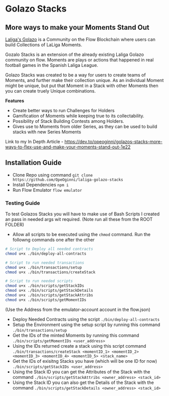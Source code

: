 # Golazo Stacks

## More ways to make your Moments Stand Out

[Laliga's Golazo](https://laligagolazos.com/) is a Community on the Flow Blockchain where users can build Collections of LaLiga Moments.

Gozalo Stacks is an extension of the already existing Laliga Golazo community on flow. Moments are plays or actions that happened in real football games in the Spanish Laliga League.

Golazo Stacks was created to be a way for users to create teams of Moments, and further make their collection unique. As an individual Moment might be unique, but put that Moment in a Stack with other Moments then you can create truely Unique combinations.

**Features**

- Create better ways to run Challenges for Holders
- Gamification of Moments while keeping true to its collectability.
- Possibility of Stack Building Contests among Holders.
- Gives use to Moments from older Series, as they can be used to build stacks with new Series Moments

Link to my In Depth Article - https://dev.to/opeoginni/golazos-stacks-more-ways-to-flex-use-and-make-your-moments-stand-out-1e22

## Installation Guide

- Clone Repo using command `git clone https://github.com/OpeOginni/laliga-golazo-stacks`
- Install Dependencies `npm i`
- Run Flow Emulator `flow emulator`

### Testing Guide

To test Golazos Stacks you will have to make use of Bash Scripts I created an pass in needed args wit required. (Note run all these from the ROOT FOLDER)

- Allow all scripts to be executed using the `chmod` command. Run the followng commands one after the other

```bash
# Script to Deploy all needed contracts
chmod u+x ./bin/deploy-all-contracts

# Script to run needed transactions
chmod u+x ./bin/transactions/setup
chmod u+x ./bin/transactions/createStack

# Script to run needed scripts
chmod u+x ./bin/scripts/getStackIDs
chmod u+x ./bin/scripts/getStackDetails
chmod u+x ./bin/scripts/getStackAttribs
chmod u+x ./bin/scripts/getMomentIDs
```

(Use the Address from the emulator-account account in the flow.json)

- Deploy Needed Contracts using the script `./bin/deploy-all-contracts`
- Setup the Environment using the setup script by running this command `./bin/transactions/setup`
- Get the IDs of the minted Moments by running this command `./bin/scripts/getMomentIDs <user_address>`
- Using the IDs returned create a stack using this script command `./bin/transactions/createStack <momentID_1> <momentID_2> <momentID_3> <momentID_4> <momentID_5> <stack_name>`
- Get the IDs of exisitng Stacks you have (which will be one ID for now) `./bin/scripts/getStackIDs <user_address>`
- Using the Stack ID you can get the Attributes of the Stack with the command `./bin/scripts/getStackAttribs <owner_address> <stack_id>`
- Using the Stack ID you can also get the Details of the Stack with the command `./bin/scripts/getStackDetails <owner_address> <stack_id>`
